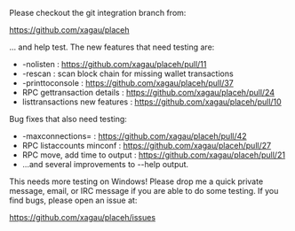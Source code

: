 Please checkout the git integration branch from:

https://github.com/xagau/placeh

... and help test.  The new features that need testing are:

* -nolisten : https://github.com/xagau/placeh/pull/11
* -rescan : scan block chain for missing wallet transactions
* -printtoconsole : https://github.com/xagau/placeh/pull/37
* RPC gettransaction details : https://github.com/xagau/placeh/pull/24
* listtransactions new features : https://github.com/xagau/placeh/pull/10

Bug fixes that also need testing:

* -maxconnections= : https://github.com/xagau/placeh/pull/42
* RPC listaccounts minconf : https://github.com/xagau/placeh/pull/27
* RPC move, add time to output : https://github.com/xagau/placeh/pull/21
* ...and several improvements to --help output.

This needs more testing on Windows!  Please drop me a quick private message, email, or IRC message if you are able to do some testing.  If you find bugs, please open an issue at:

https://github.com/xagau/placeh/issues
